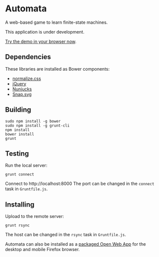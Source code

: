 Automata
========

A web-based game to learn finite-state machines.

This application is under development.

[Try the demo in your browser now](http://tice.sea.eseo.fr/logique/automata/).

Dependencies
------------

These libraries are installed as Bower components:

* [normalize.css](http://necolas.github.io/normalize.css/)
* [jQuery](http://jquery.com/)
* [Nunjucks](http://jlongster.github.io/nunjucks/)
* [Snap.svg](http://snapsvg.io/)

Building
--------

    sudo npm install -g bower
    sudo npm install -g grunt-cli
    npm install
    bower install
    grunt

Testing
-------

Run the local server:

    grunt connect

Connect to http://localhost:8000
The port can be changed in the ``connect`` task in ``Gruntfile.js``.

Installing
----------

Upload to the remote server:

    grunt rsync

The host can be changed in the ``rsync`` task in ``Gruntfile.js``.

Automata can also be installed as a [packaged Open Web App](https://developer.mozilla.org/en-US/Apps/Developing/Packaged_apps)
for the desktop and mobile Firefox browser.
